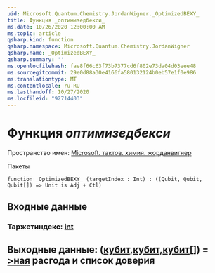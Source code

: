 ```yaml
---
uid: Microsoft.Quantum.Chemistry.JordanWigner._OptimizedBEXY_
title: Функция _оптимизедбекси_
ms.date: 10/26/2020 12:00:00 AM
ms.topic: article
qsharp.kind: function
qsharp.namespace: Microsoft.Quantum.Chemistry.JordanWigner
qsharp.name: _OptimizedBEXY_
qsharp.summary: ''
ms.openlocfilehash: fae8f66c63f73b7377cd6f802e73da04d03eee48
ms.sourcegitcommit: 29e0d88a30e4166fa580132124b0eb57e1f0e986
ms.translationtype: MT
ms.contentlocale: ru-RU
ms.lasthandoff: 10/27/2020
ms.locfileid: "92714403"
---
```

# <a name="_optimizedbexy_-function"></a>Функция _оптимизедбекси_

Пространство имен: [Microsoft. тактов. химия. жорданвигнер](xref:Microsoft.Quantum.Chemistry.JordanWigner)

Пакеты [](https://nuget.org/packages/)




```qsharp
function _OptimizedBEXY_ (targetIndex : Int) : ((Qubit, Qubit, Qubit[]) => Unit is Adj + Ctl)
```


## <a name="input"></a>Входные данные

### <a name="targetindex--int"></a>Таржетиндекс: [int](xref:microsoft.quantum.lang-ref.int)





## <a name="output--qubitqubitqubit--unit-adj--ctl"></a>Выходные данные: ([кубит](xref:microsoft.quantum.lang-ref.qubit),[кубит](xref:microsoft.quantum.lang-ref.qubit),[кубит](xref:microsoft.quantum.lang-ref.qubit)[]) = [>ная](xref:microsoft.quantum.lang-ref.unit) расгода и список доверия

